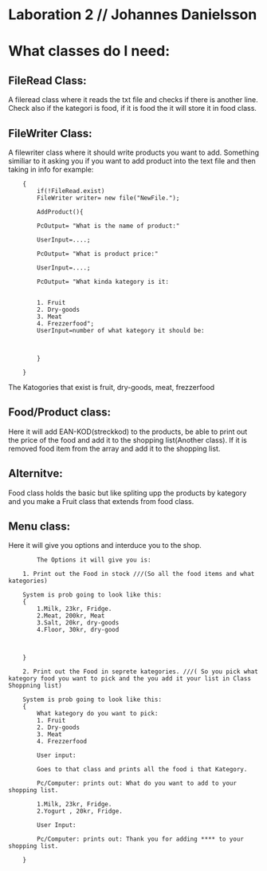 # Laboration 2 // Johannes Danielsson

# What classes do I need:

## FileRead Class:
A fileread class where it reads the txt file and checks if there is another line. 
Check also if the kategori is food, if it is food the it will store it in food class.

## FileWriter Class: 
A filewriter class where it should write products you want to add.
Something similiar to it asking you if you want to add product into the text file and then taking in info for example:

		{
			if(!FileRead.exist)
			FileWriter writer= new file("NewFile.");
			
			AddProduct(){
			
			PcOutput= "What is the name of product:"
			
			UserInput=....;

			PcOutput= "What is product price:"

			UserInput=....;

			PcOutput= "What kinda kategory is it:
			
		
			1. Fruit
			2. Dry-goods
			3. Meat
			4. Frezzerfood";
			UserInput=number of what kategory it should be: 
					
			
			
			}
			
		}



The Katogories that exist is fruit, dry-goods, meat, frezzerfood

## Food/Product class:
Here it will add EAN-KOD(streckkod) to the products, be able to print out the price of the food and add it to the shopping list(Another class).
If it is removed food item from the array and add it to the shopping list.

## Alternitve:
Food class holds the basic but like spliting upp the products by kategory and you make a Fruit class that extends from food class.


## Menu class:
Here it will give you options and interduce you to the shop. 

			The Options it will give you is:

		1. Print out the Food in stock ///(So all the food items and what kategories)

		System is prob going to look like this:
		{
			1.Milk, 23kr, Fridge.
			2.Meat, 200kr, Meat
			3.Salt, 20kr, dry-goods
			4.Floor, 30kr, dry-good 
			


		} 

		2. Print out the Food in seprete kategories. ///( So you pick what kategory food you want to pick and the you add it your list in Class Shoppning list)
		
		System is prob going to look like this:
		{
			What kategory do you want to pick:
			1. Fruit
			2. Dry-goods
			3. Meat
			4. Frezzerfood
			
			User input:

			Goes to that class and prints all the food i that Kategory.

			Pc/Computer: prints out: What do you want to add to your shopping list. 

			1.Milk, 23kr, Fridge.
			2.Yogurt , 20kr, Fridge.
			
			User Input: 

			Pc/Computer: prints out: Thank you for adding **** to your shopping list. 

		} 

		
